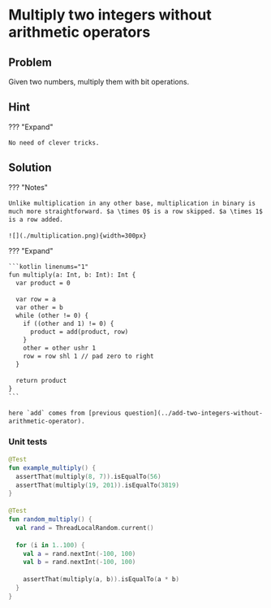 # Multiply two integers without arithmetic operators

## Problem

Given two numbers, multiply them with bit operations.

## Hint

??? "Expand"

    No need of clever tricks.

## Solution

??? "Notes"

    Unlike multiplication in any other base, multiplication in binary is much more straightforward. $a \times 0$ is a row skipped. $a \times 1$ is a row added.

    ![](./multiplication.png){width=300px}

??? "Expand"

    ```kotlin linenums="1"
    fun multiply(a: Int, b: Int): Int {
      var product = 0

      var row = a
      var other = b
      while (other != 0) {
        if ((other and 1) != 0) {
          product = add(product, row)
        }
        other = other ushr 1
        row = row shl 1 // pad zero to right
      }

      return product
    }
    ```

    here `add` comes from [previous question](../add-two-integers-without-arithmetic-operator).

### Unit tests

```kotlin linenums="1"
@Test
fun example_multiply() {
  assertThat(multiply(8, 7)).isEqualTo(56)
  assertThat(multiply(19, 201)).isEqualTo(3819)
}

@Test
fun random_multiply() {
  val rand = ThreadLocalRandom.current()

  for (i in 1..100) {
    val a = rand.nextInt(-100, 100)
    val b = rand.nextInt(-100, 100)

    assertThat(multiply(a, b)).isEqualTo(a * b)
  }
}
```
